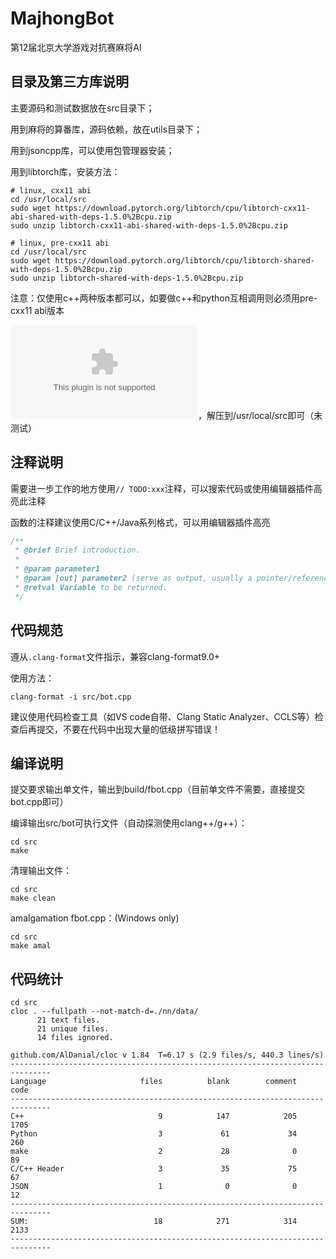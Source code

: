 # MajhongBot
第12届北京大学游戏对抗赛麻将AI

## 目录及第三方库说明
主要源码和测试数据放在src目录下；

用到麻将的算番库，源码依赖，放在utils目录下；

用到jsoncpp库，可以使用包管理器安装；

用到libtorch库，安装方法：

```shell
# linux, cxx11 abi
cd /usr/local/src
sudo wget https://download.pytorch.org/libtorch/cpu/libtorch-cxx11-abi-shared-with-deps-1.5.0%2Bcpu.zip
sudo unzip libtorch-cxx11-abi-shared-with-deps-1.5.0%2Bcpu.zip

# linux, pre-cxx11 abi
cd /usr/local/src
sudo wget https://download.pytorch.org/libtorch/cpu/libtorch-shared-with-deps-1.5.0%2Bcpu.zip
sudo unzip libtorch-shared-with-deps-1.5.0%2Bcpu.zip
```

注意：仅使用c++两种版本都可以，如要做c++和python互相调用则必须用pre-cxx11 abi版本

![Mac OS 预编译包](https://download.pytorch.org/libtorch/cpu/libtorch-macos-1.5.0.zip)，解压到/usr/local/src即可（未测试）

## 注释说明
需要进一步工作的地方使用`// TODO:xxx`注释，可以搜索代码或使用编辑器插件高亮此注释

函数的注释建议使用C/C++/Java系列格式，可以用编辑器插件高亮
```cpp
/**
 * @brief Brief introduction.
 *
 * @param parameter1
 * @param [out] parameter2 (serve as output, usually a pointer/reference)
 * @retval Variable to be returned.
 */
```

## 代码规范
遵从`.clang-format`文件指示，兼容clang-format9.0+

使用方法：
```shell
clang-format -i src/bot.cpp
```

建议使用代码检查工具（如VS code自带、Clang Static Analyzer、CCLS等）检查后再提交，不要在代码中出现大量的低级拼写错误！

## 编译说明
提交要求输出单文件，输出到build/fbot.cpp（目前单文件不需要，直接提交bot.cpp即可）

编译输出src/bot可执行文件（自动探测使用clang++/g++）：

```shell
cd src
make
```

清理输出文件：

```shell
cd src
make clean
```

amalgamation fbot.cpp：(Windows only)

```shell
cd src
make amal
```

## 代码统计
```
cd src
cloc . --fullpath --not-match-d=./nn/data/
      21 text files.
      21 unique files.
      14 files ignored.

github.com/AlDanial/cloc v 1.84  T=6.17 s (2.9 files/s, 440.3 lines/s)
-------------------------------------------------------------------------------
Language                     files          blank        comment           code
-------------------------------------------------------------------------------
C++                              9            147            205           1705
Python                           3             61             34            260
make                             2             28              0             89
C/C++ Header                     3             35             75             67
JSON                             1              0              0             12
-------------------------------------------------------------------------------
SUM:                            18            271            314           2133
-------------------------------------------------------------------------------
```